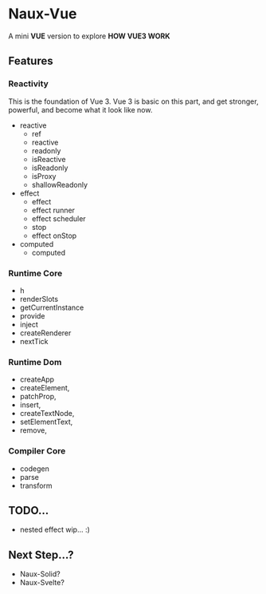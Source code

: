 # Naux-Vue

A mini **VUE** version to explore **HOW VUE3 WORK**

## Features

### Reactivity

This is the foundation of Vue 3. Vue 3 is basic on this part, and get stronger, powerful, and become what it look like now.

- reactive
  - ref
  - reactive
  - readonly
  - isReactive
  - isReadonly
  - isProxy
  - shallowReadonly
- effect
  - effect
  - effect runner
  - effect scheduler
  - stop
  - effect onStop
- computed
  - computed

### Runtime Core

- h
- renderSlots
- getCurrentInstance
- provide
- inject
- createRenderer
- nextTick

### Runtime Dom

- createApp
- createElement,
- patchProp,
- insert,
- createTextNode,
- setElementText,
- remove,

### Compiler Core

- codegen
- parse
- transform

## TODO...

- nested effect
wip... :)

## Next Step...?
- Naux-Solid?
- Naux-Svelte?